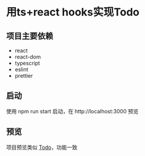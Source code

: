 # 用ts+react hooks实现Todo
## 项目主要依赖
* react
* react-dom
* typescript
* eslint
* prettier

## 启动
使用 npm run start 启动，在 http://localhost:3000 预览
## 预览
项目预览类似  [Todo](https://todomvc.com/examples/vanilla-es6/)，功能一致